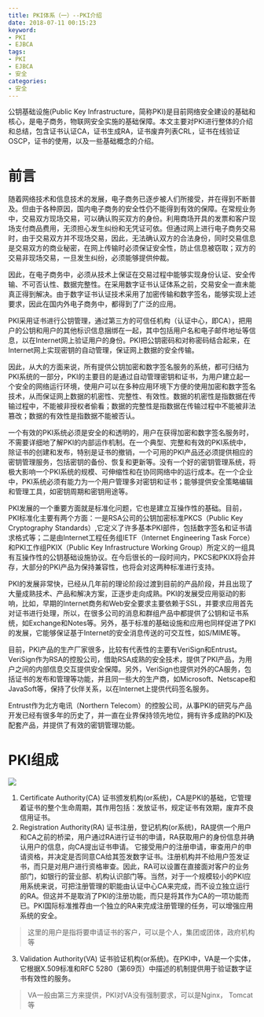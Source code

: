 ```yaml
---
title: PKI体系（一）--PKI介绍
date: 2018-07-11 00:15:23
keyword:
- PKI
- EJBCA
tags: 
- PKI
- EJBCA
- 安全
categories:
- 安全
---
```


公钥基础设施(Public Key Infrastructure，简称PKI)是目前网络安全建设的基础和核心，是电子商务，物联网安全实施的基础保障。本文主要对PKI进行整体的介绍和总结，包含证书认证CA，证书生成RA，证书废弃列表CRL，证书在线验证OSCP，证书的使用，以及一些基础概念的介绍。

<!--more-->
# 前言
随着网络技术和信息技术的发展，电子商务已逐步被人们所接受，并在得到不断普及。但由于各种原因，国内电子商务的安全性仍不能得到有效的保障。在常规业务中，交易双方现场交易，可以确认购买双方的身份。利用商场开具的发票和客户现场支付商品费用，无须担心发生纠纷和无凭证可依。但通过网上进行电子商务交易 时，由于交易双方并不现场交易，因此，无法确认双方的合法身份，同时交易信息是交易双方的商业秘密，在网上传输时必须保证安全性，防止信息被窃取；双方的交易非现场交易，一旦发生纠纷，必须能够提供仲裁。

因此，在电子商务中，必须从技术上保证在交易过程中能够实现身份认证、安全传输、不可否认性、数据完整性。在采用数字证书认证体系之前，交易安全一直未能真正得到解决。由于数字证书认证技术采用了加密传输和数字签名，能够实现上述要求，因此在国内外电子商务中，都得到了广泛的应用。

PKI采用证书进行公钥管理，通过第三方的可信任机构（认证中心，即CA），把用户的公钥和用户的其他标识信息捆绑在一起，其中包括用户名和电子邮件地址等信息，以在Internet网上验证用户的身份。PKI把公钥密码和对称密码结合起来，在Internet网上实现密钥的自动管理，保证网上数据的安全传输。

因此，从大的方面来说，所有提供公钥加密和数字签名服务的系统，都可归结为PKI系统的一部分，PKI的主要目的是通过自动管理密钥和证书，为用户建立起一个安全的网络运行环境，使用户可以在多种应用环境下方便的使用加密和数字签名技术，从而保证网上数据的机密性、完整性、有效性。数据的机密性是指数据在传输过程中，不能被非授权者偷看；数据的完整性是指数据在传输过程中不能被非法篡改；数据的有效性是指数据不能被否认。

一个有效的PKI系统必须是安全的和透明的，用户在获得加密和数字签名服务时，不需要详细地了解PKI的内部运作机制。在一个典型、完整和有效的PKI系统中，除证书的创建和发布，特别是证书的撤销，一个可用的PKI产品还必须提供相应的密钥管理服务，包括密钥的备份、恢复和更新等。没有一个好的密钥管理系统，将极大影响一个PKI系统的规模、可伸缩性和在协同网络中的运行成本。在一个企业中，PKI系统必须有能力为一个用户管理多对密钥和证书；能够提供安全策略编辑和管理工具，如密钥周期和密钥用途等。

PKI发展的一个重要方面就是标准化问题，它也是建立互操作性的基础。目前，PKI标准化主要有两个方面：一是RSA公司的公钥加密标准PKCS（Public Key Cryptography Standards）,它定义了许多基本PKI部件，包括数字签名和证书请求格式等；二是由Internet工程任务组IETF（Internet Engineering Task Force）和PKI工作组PKIX（Public Key Infrastructure Working Group）所定义的一组具有互操作性的公钥基础设施协议。在今后很长的一段时间内，PKCS和PKIX将会并存，大部分的PKI产品为保持兼容性，也将会对这两种标准进行支持。

PKI的发展非常快，已经从几年前的理论阶段过渡到目前的产品阶段，并且出现了大量成熟技术、产品和解决方案，正逐步走向成熟。PKI的发展受应用驱动的影响，比如，早期的Internet商务和Web安全要求主要依赖于SSL，并要求应用首先对证书进行处理，所以，在很多公司的消息和群组产品中都提供了公钥和证书系统，如Exchange和Notes等。另外，基于标准的基础设施和应用也同样促进了PKI的发展，它能够保证基于Internet的安全消息传送的可交互性，如S/MIME等。

目前，PKI产品的生产厂家很多，比较有代表性的主要有VeriSign和Entrust。VeriSign作为RSA的控股公司，借助RSA成熟的安全技术，提供了PKI产品，为用户之间的内部信息交互提供安全保障。另外，VeriSign也提供对外的CA服务，包括证书的发布和管理等功能，并且同一些大的生产商，如Microsoft、Netscape和JavaSoft等，保持了伙伴关系，以在Internet上提供代码签名服务。

Entrust作为北方电讯（Northern Telecom）的控股公司，从事PKI的研究与产品开发已经有很多年的历史了，并一直在业界保持领先地位，拥有许多成熟的PKI及配套产品，并提供了有效的密钥管理功能。

# PKI组成

![](450px-Public-Key-Infrastructure.svg.png)


1. Certificate Authority(CA) 证书颁发机构(or系统)，CA是PKI的基础，它管理着证书的整个生命周期，其作用包括：发放证书，规定证书有效期，废弃不良信用证书。
2. Registration Authority(RA) 证书注册，登记机构(or系统)，RA提供一个用户和CA之前的桥梁，用户通过RA进行证书的申请，RA获取用户的身份信息并确认用户的信息，向CA提出证书申请。
它接受用户的注册申请，审查用户的申请资格，并决定是否同意CA给其签发数字证书。注册机构并不给用户签发证书，而只是对用户进行资格审查。因此，RA可以设置在直接面对客户的业务部门，如银行的营业部、机构认识部门等。当然，对于一个规模较小的PKI应用系统来说，可把注册管理的职能由认证中心CA来完成，而不设立独立运行的RA。但这并不是取消了PKI的注册功能，而只是将其作为CA的一项功能而已。PKI国际标准推荐由一个独立的RA来完成注册管理的任务，可以增强应用系统的安全。
> 这里的用户是指将要申请证书的客户，可以是个人，集团或团体，政府机构等 
3. Validation Authority(VA) 证书验证机构(or系统)。在PKI中，VA是一个实体，它根据X.509标准和RFC 5280（第69页）中描述的机制提供用于验证数字证书有效性的服务。
> VA一般由第三方来提供，PKI对VA没有强制要求，可以是Nginx， Tomcat等 